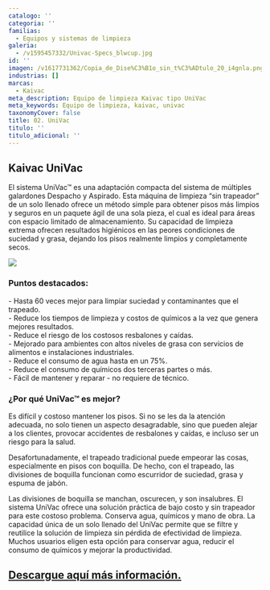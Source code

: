 ```yaml
---
catalogo: ''
categoria: ''
familias:
  - Equipos y sistemas de limpieza
galeria:
  - /v1595457332/Univac-Specs_blwcup.jpg
id: ''
imagen: /v1617731362/Copia_de_Dise%C3%B1o_sin_t%C3%ADtulo_20_i4gnla.png
industrias: []
marcas:
  - Kaivac
meta_description: Equipo de limpieza Kaivac tipo UniVac
meta_keywords: Equipo de limpieza, kaivac, univac
taxonomyCover: false
title: 02. UniVac
titulo: ''
titulo_adicional: ''
---
```


## **Kaivac UniVac**

El sistema UniVac™ es una adaptación compacta del sistema de múltiples galardones Despacho y Aspirado. Esta máquina de limpieza “sin trapeador” de un solo llenado ofrece un método simple para obtener pisos más limpios y seguros en un paquete ágil de una sola pieza, el cual es ideal para áreas con espacio limitado de almacenamiento. Su capacidad de limpieza extrema ofrecen resultados higiénicos en las peores condiciones de suciedad y grasa, dejando los pisos realmente limpios y completamente secos.

![](https://res.cloudinary.com/novatec/v1595457501/f8a15d55-2d36-46b4-b516-2700e5f0d11d_bfvml6.png)

### **Puntos destacados:**

\- Hasta 60 veces mejor para limpiar suciedad y contaminantes que el trapeado.  
\- Reduce los tiempos de limpieza y costos de químicos a la vez que genera mejores resultados.  
\- Reduce el riesgo de los costosos resbalones y caídas.  
\- Mejorado para ambientes con altos niveles de grasa con servicios de alimentos e instalaciones industriales.  
\- Reduce el consumo de agua hasta en un 75%.  
\- Reduce el consumo de químicos dos terceras partes o más.  
\- Fácil de mantener y reparar - no requiere de técnico.

### **¿Por qué UniVac™ es mejor?**

Es difícil y costoso mantener los pisos. Si no se les da la atención adecuada, no solo tienen un aspecto desagradable, sino que pueden alejar a los clientes, provocar accidentes de resbalones y caídas, e incluso ser un riesgo para la salud.

Desafortunadamente, el trapeado tradicional puede empeorar las cosas, especialmente en pisos con boquilla. De hecho, con el trapeado, las divisiones de boquilla funcionan como escurridor de suciedad, grasa y espuma de jabón.

Las divisiones de boquilla se manchan, oscurecen, y son insalubres. El sistema UniVac ofrece una solución práctica de bajo costo y sin trapeador para este costoso problema. Conserva agua, químicos y mano de obra. La capacidad única de un solo llenado del UniVac permite que se filtre y reutilice la solución de limpieza sin pérdida de efectividad de limpieza. Muchos usuarios eligen esta opción para conservar agua, reducir el consumo de químicos y mejorar la productividad.

## [Descargue aquí más información.](https://synology01.novatec.cr:5001/d/f/560549775764666298)
